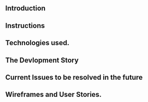 ## Introduction
<!-- This is a simple tic-tac-toe game developed as a project for a web front-end
coding school project. It currently only supports one user's interactions, you
are playing against yourself. Please see the instructions below. -->

## Instructions
<!-- - [Get Started](https://ajackson57.github.io/aj-tic-tac-toe/) -->

## Technologies used.
<!-- - **Styling** - The Boostrap NAV bar and basic styling were used.
- **HTML** - A table was used for the game board grid.
- **JavaScript** - Events from the table, butons, and the navigation bar drive
  the application. An object with constructors were setup for Games, and Game
  objects. This provided infrastructure for future enhancements. For example
  offline play. -->

## The Devlopment Story
 <!-- - **The Development Process**
 - The development process started with some rough wireframes, some user
   stories, and a quick planning outline. I divided development into feature
   groups and created a branch in Git for each group. The branches were as
   follows:
   - setupGrid - The game engine with the visualization based on a table.
   - setupAuth - The authentication of the user. This is the infrastruture for
     registering a user, and allowing a user to logon. The code is divided
     between api, events, and ui files. The api file makes the actual Ajax calls
     to the api provided.
   - SetupGameApi - similr to the authenticaion code this was focused on setting
     up the use the apu that was provided.
   - addStatistics - The focus here was on setting up the statistics.
   - updateStatistics - The statistics took sometime and needed a lot of testing
     and debuggung when defects were identified.
   - updateUIUX - The UI was first developed with everything visible. This
     branch focused on providing some UI cleanup displaying only those UI
     elements that were relavent for a particular context.
   - updateDocuments - The last branch was focused on updating the documentation.
 - **Problem-Solving Strategy**
 - Initial primary strategy was to use console.log to print out information at
   specific areas in the program flow.
 - Node was used to explore specific issues with objects and arrays.
 - I began to use more of the debugging facilities in the DevTools. I setup
   breakpoints and stepped through the code examining values of objects as I
   stepped through. -->

## Current Issues to be resolved in the future
<!-- - **Future Enhancements**
- I have have implemented a feature to get and display a list of games. The list
  provides game id and "over" status. The user can then select a game and
  continue playing it. Unfortunately I ran into some spurious event issues
  resulting in the display being cleared. This feaure has been removed for now.
- Going forward I can see adding features such as dual player play and offline
  play support. -->

## Wireframes and User Stories.
<!-- - [Wire Frames](https://github.com/ajackson57/aj-tic-tac-toe/blob/master/wire-frames/tic-tac-toe.pdf)
- [User Stories](https://github.com/ajackson57/aj-tic-tac-toe/blob/master/user-stories.md) -->
